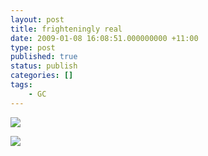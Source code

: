 ```yaml
---
layout: post
title: frighteningly real
date: 2009-01-08 16:08:51.000000000 +11:00
type: post
published: true
status: publish
categories: []
tags:
    - GC
---
```


<p><img src="{{ site.baseurl }}/assets/song-chart-memes-geometry.gif" /></p>
<p><img src="{{ site.baseurl }}/assets/fail-owned-geometry-fail.jpg" /></p>
